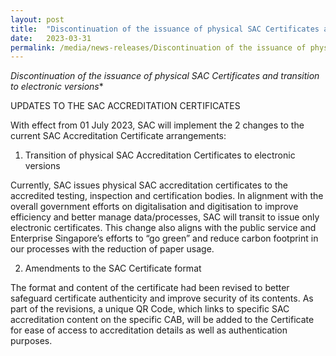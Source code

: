 ```yaml
---
layout: post
title:  "Discontinuation of the issuance of physical SAC Certificates and transition to electronic versions"   
date:   2023-03-31
permalink: /media/news-releases/Discontinuation of the issuance of physical SAC Certificates and transition to electronic versions   
---
```


*Discontinuation of the issuance of physical SAC Certificates and transition to electronic versions**

UPDATES TO THE SAC ACCREDITATION CERTIFICATES

With effect from 01 July 2023, SAC will implement the 2 changes to the current SAC Accreditation Certificate arrangements:

 

1) Transition of physical SAC Accreditation Certificates to electronic versions

Currently, SAC issues physical SAC accreditation certificates to the accredited testing, inspection and certification bodies. In alignment with the overall government efforts on digitalisation and digitisation to improve efficiency and better manage data/processes, SAC will transit to issue only electronic certificates. This change also aligns with the public service and Enterprise Singapore’s efforts to “go green” and reduce carbon footprint in our processes with the reduction of paper usage.

 

2) Amendments to the SAC Certificate format

The format and content of the certificate had been revised to better safeguard certificate authenticity and improve security of its contents. As part of the revisions, a unique QR Code, which links to specific SAC accreditation content on the specific CAB, will be added to the Certificate for ease of access to accreditation details as well as authentication purposes.

 
